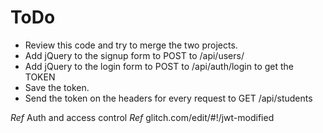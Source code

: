 # ToDo

- Review this code and try to merge the two projects.
- Add jQuery to the signup form to POST to /api/users/
- Add jQuery to the login form to POST to /api/auth/login to get the TOKEN
- Save the token.
- Send the token on the headers for every request to GET /api/students

*Ref* Auth and access control
*Ref* glitch.com/edit/#!/jwt-modified
